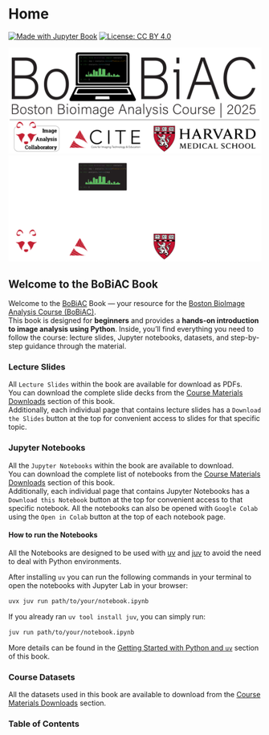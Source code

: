 # <i class="fas fa-home"></i> Home

[![Made with Jupyter Book](https://img.shields.io/badge/Made%20with-Jupyter%20Book-orange?logo=jupyter)](https://jupyterbook.org)
[![License: CC BY 4.0](https://img.shields.io/badge/License-CC_BY_4.0-blue.svg)](https://creativecommons.org/licenses/by/4.0/)

<!-- using both but only one at a time will be shown depending on the dark or light mode -->
<!-- <img src="./_static/logo/bobiac_logos_svgexport-03.svg" alt="BoBiAC Logo" class="landing-logo logo-light"/>
<img src="./_static/logo/bobiac_logos_svgexport-04.svg" alt="BoBiAC Logo" class="landing-logo logo-dark"/> -->
<img src="./_static/logo/bobiac-landing-black.png" alt="BoBiAC Logo" class="landing-logo logo-light"/>
<img src="./_static/logo/bobiac-landing-white.png" alt="BoBiAC Logo" class="landing-logo logo-dark"/>

## Welcome to the BoBiAC Book

Welcome to the [BoBiAC](https://bobiac.github.io) Book — your resource for the [Boston BioImage Analysis Course (BoBiAC)](https://bobiac.github.io).
<br>
This book is designed for **beginners** and provides a **hands-on introduction to image analysis using Python**. Inside, you’ll find everything you need to follow the course: lecture slides, Jupyter notebooks, datasets, and step-by-step guidance through the material.

### Lecture Slides

All `Lecture Slides` within the book are available for download as PDFs.
<br>
You can download the complete slide decks from the [Course Materials Downloads](data/course_downloads.md) section of this book.
<br>
Additionally, each individual page that contains lecture slides has a `Download the Slides` button at the top for convenient access to slides for that specific topic.

### Jupyter Notebooks

All the `Jupyter Notebooks` within the book are available to download.
<br>
You can download the complete list of notebooks from the [Course Materials Downloads](data/course_downloads.md) section of this book.
<br>
Additionally, each individual page that contains Jupyter Notebooks has a `Download this Notebook` button at the top for convenient access to that specific notebook. All the notebooks can also be opened with `Google Colab` using the `Open in Colab` button at the top of each notebook page.

#### How to run the Notebooks

All the Notebooks are designed to be used with [uv](https://docs.astral.sh/uv/getting-started/installation/) and [juv](https://github.com/manzt/juv) to avoid the need to deal with Python environments.

After installing `uv` you can run the following commands in your terminal to open the notebooks with Jupyter Lab in your browser:

```bash
uvx juv run path/to/your/notebook.ipynb
```

If you already ran `uv tool install juv`, you can simply run:

```bash
juv run path/to/your/notebook.ipynb
```

More details can be found in the [Getting Started with Python and `uv`](content/02_getting_started_with_python/getting_started_with_python.md) section of this book.

### Course Datasets

All the datasets used in this book are available to download from the [Course Materials Downloads](./data/course_downloads.md) section.

### Table of Contents

```{tableofcontents}
```
